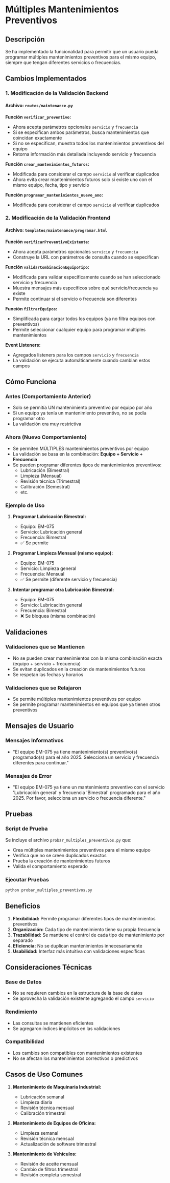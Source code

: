 # Múltiples Mantenimientos Preventivos

## Descripción

Se ha implementado la funcionalidad para permitir que un usuario pueda programar múltiples mantenimientos preventivos para el mismo equipo, siempre que tengan diferentes servicios o frecuencias.

## Cambios Implementados

### 1. Modificación de la Validación Backend

#### Archivo: `routes/maintenance.py`

**Función `verificar_preventivo`:**
- Ahora acepta parámetros opcionales `servicio` y `frecuencia`
- Si se especifican ambos parámetros, busca mantenimientos que coincidan exactamente
- Si no se especifican, muestra todos los mantenimientos preventivos del equipo
- Retorna información más detallada incluyendo servicio y frecuencia

**Función `crear_mantenimientos_futuros`:**
- Modificada para considerar el campo `servicio` al verificar duplicados
- Ahora evita crear mantenimientos futuros solo si existe uno con el mismo equipo, fecha, tipo y servicio

**Función `programar_mantenimientos_nuevo_ano`:**
- Modificada para considerar el campo `servicio` al verificar duplicados

### 2. Modificación de la Validación Frontend

#### Archivo: `templates/maintenance/programar.html`

**Función `verificarPreventivoExistente`:**
- Ahora acepta parámetros opcionales `servicio` y `frecuencia`
- Construye la URL con parámetros de consulta cuando se especifican

**Función `validarCombinacionEquipoTipo`:**
- Modificada para validar específicamente cuando se han seleccionado servicio y frecuencia
- Muestra mensajes más específicos sobre qué servicio/frecuencia ya existe
- Permite continuar si el servicio o frecuencia son diferentes

**Función `filtrarEquipos`:**
- Simplificada para cargar todos los equipos (ya no filtra equipos con preventivos)
- Permite seleccionar cualquier equipo para programar múltiples mantenimientos

**Event Listeners:**
- Agregados listeners para los campos `servicio` y `frecuencia`
- La validación se ejecuta automáticamente cuando cambian estos campos

## Cómo Funciona

### Antes (Comportamiento Anterior)
- Solo se permitía UN mantenimiento preventivo por equipo por año
- Si un equipo ya tenía un mantenimiento preventivo, no se podía programar otro
- La validación era muy restrictiva

### Ahora (Nuevo Comportamiento)
- Se permiten MÚLTIPLES mantenimientos preventivos por equipo
- La validación se basa en la combinación: **Equipo + Servicio + Frecuencia**
- Se pueden programar diferentes tipos de mantenimientos preventivos:
  - Lubricación (Bimestral)
  - Limpieza (Mensual)
  - Revisión técnica (Trimestral)
  - Calibración (Semestral)
  - etc.

### Ejemplo de Uso

1. **Programar Lubricación Bimestral:**
   - Equipo: EM-075
   - Servicio: Lubricación general
   - Frecuencia: Bimestral
   - ✅ Se permite

2. **Programar Limpieza Mensual (mismo equipo):**
   - Equipo: EM-075
   - Servicio: Limpieza general
   - Frecuencia: Mensual
   - ✅ Se permite (diferente servicio y frecuencia)

3. **Intentar programar otra Lubricación Bimestral:**
   - Equipo: EM-075
   - Servicio: Lubricación general
   - Frecuencia: Bimestral
   - ❌ Se bloquea (misma combinación)

## Validaciones

### Validaciones que se Mantienen
- No se pueden crear mantenimientos con la misma combinación exacta (equipo + servicio + frecuencia)
- Se evitan duplicados en la creación de mantenimientos futuros
- Se respetan las fechas y horarios

### Validaciones que se Relajaron
- Se permite múltiples mantenimientos preventivos por equipo
- Se permite programar mantenimientos en equipos que ya tienen otros preventivos

## Mensajes de Usuario

### Mensajes Informativos
- "El equipo EM-075 ya tiene mantenimiento(s) preventivo(s) programado(s) para el año 2025. Selecciona un servicio y frecuencia diferentes para continuar."

### Mensajes de Error
- "El equipo EM-075 ya tiene un mantenimiento preventivo con el servicio 'Lubricación general' y frecuencia 'Bimestral' programado para el año 2025. Por favor, selecciona un servicio o frecuencia diferente."

## Pruebas

### Script de Prueba
Se incluye el archivo `probar_multiples_preventivos.py` que:
- Crea múltiples mantenimientos preventivos para el mismo equipo
- Verifica que no se creen duplicados exactos
- Prueba la creación de mantenimientos futuros
- Valida el comportamiento esperado

### Ejecutar Pruebas
```bash
python probar_multiples_preventivos.py
```

## Beneficios

1. **Flexibilidad:** Permite programar diferentes tipos de mantenimientos preventivos
2. **Organización:** Cada tipo de mantenimiento tiene su propia frecuencia
3. **Trazabilidad:** Se mantiene el control de cada tipo de mantenimiento por separado
4. **Eficiencia:** No se duplican mantenimientos innecesariamente
5. **Usabilidad:** Interfaz más intuitiva con validaciones específicas

## Consideraciones Técnicas

### Base de Datos
- No se requieren cambios en la estructura de la base de datos
- Se aprovecha la validación existente agregando el campo `servicio`

### Rendimiento
- Las consultas se mantienen eficientes
- Se agregaron índices implícitos en las validaciones

### Compatibilidad
- Los cambios son compatibles con mantenimientos existentes
- No se afectan los mantenimientos correctivos o predictivos

## Casos de Uso Comunes

1. **Mantenimiento de Maquinaria Industrial:**
   - Lubricación semanal
   - Limpieza diaria
   - Revisión técnica mensual
   - Calibración trimestral

2. **Mantenimiento de Equipos de Oficina:**
   - Limpieza semanal
   - Revisión técnica mensual
   - Actualización de software trimestral

3. **Mantenimiento de Vehículos:**
   - Revisión de aceite mensual
   - Cambio de filtros trimestral
   - Revisión completa semestral 